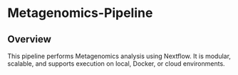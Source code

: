 # Metagenomics-Pipeline

## Overview
This pipeline performs Metagenomics analysis using Nextflow. It is modular, scalable, and supports execution on local, Docker, or cloud environments.
